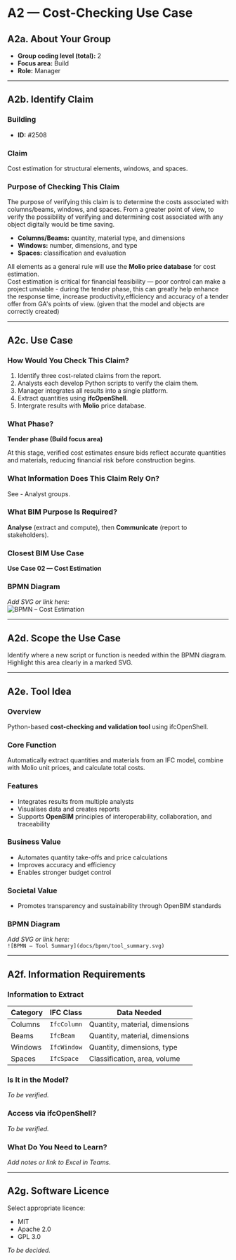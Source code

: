 # A2 — Cost-Checking Use Case

## A2a. About Your Group
- **Group coding level (total):** 2  
- **Focus area:** Build  
- **Role:** Manager  

---

## A2b. Identify Claim

### Building
- **ID:** #2508  

### Claim
Cost estimation for structural elements, windows, and spaces.

### Purpose of Checking This Claim
The purpose of verifying this claim is to determine the costs associated with columns/beams, windows, and spaces. From a greater point of view, to verify the possibility of verifying and determining cost associated with any object digitally would be time saving.  

- **Columns/Beams:** quantity, material type, and dimensions  
- **Windows:** number, dimensions, and type  
- **Spaces:** classification and evaluation  

All elements as a general rule will use the **Molio price database** for cost estimation.  
Cost estimation is critical for financial feasibility — poor control can make a project unviable - during the tender phase, this can greatly help enhance the response time, increase productivity,efficiency and accuracy of a tender offer from GA's points of view. (given that the model and objects are correctly created) 

---

## A2c. Use Case

### How Would You Check This Claim?
1. Identify three cost-related claims from the report.  
2. Analysts each develop Python scripts to verify the claim them.  
3. Manager integrates all results into a single platform.  
4. Extract quantities using **ifcOpenShell**.  
5. Intergrate results with **Molio** price database.

### What Phase?
**Tender phase (Build focus area)**

At this stage, verified cost estimates ensure bids reflect accurate quantities and materials, reducing financial risk before construction begins.

### What Information Does This Claim Rely On?

See - Analyst groups.

### What BIM Purpose Is Required?
**Analyse** (extract and compute), then **Communicate** (report to stakeholders).

### Closest BIM Use Case
**Use Case 02 — Cost Estimation**

### BPMN Diagram
_Add SVG or link here:_  
![BPMN – Cost Estimation](https://raw.githubusercontent.com/s204095/41934_AdvBIM/A2/diagram(1).svg)

---

## A2d. Scope the Use Case
Identify where a new script or function is needed within the BPMN diagram.  
Highlight this area clearly in a marked SVG.



---

## A2e. Tool Idea

### Overview
Python-based **cost-checking and validation tool** using ifcOpenShell.

### Core Function
Automatically extract quantities and materials from an IFC model, combine with Molio unit prices, and calculate total costs.

### Features
- Integrates results from multiple analysts  
- Visualises data and creates reports  
- Supports **OpenBIM** principles of interoperability, collaboration, and traceability

### Business Value
- Automates quantity take-offs and price calculations  
- Improves accuracy and efficiency  
- Enables stronger budget control  

### Societal Value
- Promotes transparency and sustainability through OpenBIM standards  

### BPMN Diagram
_Add SVG or link here:_  
`![BPMN – Tool Summary](docs/bpmn/tool_summary.svg)`

---

## A2f. Information Requirements

### Information to Extract
| Category | IFC Class | Data Needed |
|-----------|------------|--------------|
| Columns | `IfcColumn` | Quantity, material, dimensions |
| Beams | `IfcBeam` | Quantity, material, dimensions |
| Windows | `IfcWindow` | Quantity, dimensions, type |
| Spaces | `IfcSpace` | Classification, area, volume |

### Is It in the Model?
_To be verified._

### Access via ifcOpenShell?
_To be verified._

### What Do You Need to Learn?
_Add notes or link to Excel in Teams._

---

## A2g. Software Licence
Select appropriate licence:
- MIT  
- Apache 2.0  
- GPL 3.0  

_To be decided._
